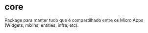 # core

Package para manter tudo que é compartilhado entre os Micro Apps (Widgets, mixins, entities, infra, etc).